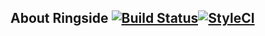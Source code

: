 ## About Ringside [![Build Status](https://travis-ci.org/JeffreyDavidson/Ringside.svg?branch=development)](https://travis-ci.org/JeffreyDavidson/Ringside)[![StyleCI](https://styleci.io/repos/86765257/shield?branch=development)](https://styleci.io/repos/86765257)

